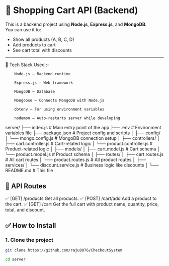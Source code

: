 # 🛒 Shopping Cart API (Backend)

This is a backend project using **Node.js**, **Express.js**, and **MongoDB**.  
You can use it to:

- Show all products (A, B, C, D)
- Add products to cart
- See cart total with discounts

---

🧰 Tech Stack Used :-

        Node.js – Backend runtime

        Express.js – Web framework

        MongoDB – Database

        Mongoose – Connects MongoDB with Node.js

        dotenv – For using environment variables

        nodemon – Auto-restarts server while developing



server/
├── index.js      # Main entry point of the app
├── .env          # Environment variables file
├── package.json   # Project config and scripts
│
├── config/
│ └── mongo.config.js    # MongoDB connection setup
│
├── controllers/
│ ├── cart.controller.js      # Cart-related logic
│ └── product.controller.js   # Product-related logic
│
├── models/
│ ├── cart.model.js      # Cart schema
│ └── product.model.js    # Product schema
│
├── routes/
│ ├── cart.routes.js       # All cart routes
│ └── product.routes.js     # All product routes
│
├── services/
│ └── discount.service.js      # Business logic like discounts
│
└── README.md    # This file


## 🔗 API Routes

   ✅ [GET] /products
        Get all products.
    ✅ [POST] /cart/add
        Add a product to the cart.
    ✅ [GET] /cart
        Get the full cart with product name, quantity, price, total, and discount.

        
    
## ✅ How to Install

### 1. Clone the project
```bash
git clone https://github.com/raju0076/CheckoutSystem

cd server
